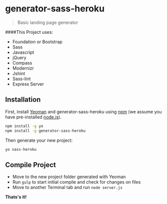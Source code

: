 # generator-sass-heroku
> Basic landing page generator

####This Project uses:
* Foundation or Bootstrap
* Sass
* Javascript
* jQuery
* Compass
* Modernizr
* Jshint
* Sass-lint
* Express Server


## Installation

First, install [Yeoman](http://yeoman.io) and generator-sass-heroku using [npm](https://www.npmjs.com/) (we assume you have pre-installed [node.js](https://nodejs.org/)).

```bash
npm install -g yo
npm install -g generator-sass-heroku
```

Then generate your new project:

```bash
yo sass-heroku
```

## Compile Project

 * Move to the new project folder generated with Yeoman
 * Run `gulp` to start initial compile and check for changes on files
 * Move to another Terminal tab and run `node server.js`

**Thats's it!**
